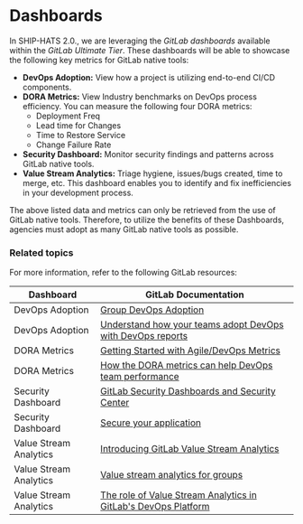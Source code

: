 # Dashboards

In SHIP-HATS 2.0., we are leveraging the *GitLab dashboards* available within the *GitLab Ultimate Tier*. These dashboards will be able to showcase the following key metrics for GitLab native tools:  

- **DevOps Adoption:** View how a project is utilizing end-to-end CI/CD components. <!--This dashboard will show GitLab native adoption only.-->
- **DORA Metrics:** View Industry benchmarks on DevOps process efficiency. You can measure the following four DORA metrics:
    - Deployment Freq
    - Lead time for Changes
    - Time to Restore Service
    - Change Failure Rate
- **Security Dashboard:** Monitor security findings and patterns across GitLab native tools. <!--This dashboard does not show data for SonarQube and Nexus IQ-->
- **Value Stream Analytics:** Triage hygiene, issues/bugs created, time to merge, etc. This dashboard enables you to identify and fix inefficiencies in your development process. <!--This dashboard does not show data for Jira/Confluence issues-->

The above listed data and metrics can only be retrieved from the use of GitLab native tools. Therefore, to utilize the benefits of these Dashboards, agencies must adopt as many GitLab native tools as possible.

### Related topics
For more information, refer to the following GitLab resources:

|Dashboard|GitLab Documentation|
|---|---|
|DevOps Adoption|[Group DevOps Adoption](https://docs.gitlab.com/ee/user/group/devops_adoption/)
|DevOps Adoption|[Understand how your teams adopt DevOps with DevOps reports](https://about.gitlab.com/blog/2021/12/15/devops-adoption/)|
|DORA Metrics| [Getting Started with Agile/DevOps Metrics](https://about.gitlab.com/handbook/marketing/strategic-marketing/devops-metrics)|
|DORA Metrics|[How the DORA metrics can help DevOps team performance](https://about.gitlab.com/blog/2022/04/20/how-the-dora-metrics-can-help-devops-team-performance/)|
|Security Dashboard|[GitLab Security Dashboards and Security Center](https://docs.gitlab.com/ee/user/application_security/security_dashboard/)|
|Security Dashboard|[Secure your application](https://docs.gitlab.com/ee/user/application_security/)|
|Value Stream Analytics|[Introducing GitLab Value Stream Analytics](https://about.gitlab.com/stages-devops-lifecycle/value-stream-analytics/)|
|Value Stream Analytics|[Value stream analytics for groups](https://docs.gitlab.com/ee/user/group/value_stream_analytics/)|
|Value Stream Analytics|[The role of Value Stream Analytics in GitLab's DevOps Platform](https://about.gitlab.com/blog/2022/01/24/gitlab-value-stream-analytics/)|
